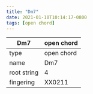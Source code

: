 ```yaml
---
title: "Dm7"
date: 2021-01-10T10:14:17-0800
tags: [open chord]
---
```


|Dm7|open chord|
|---|---|
|type|open chord|
|name|Dm7|
|root string|4|
|fingering|XX0211|
